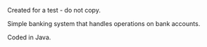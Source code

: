 Created for a test - do not copy.

Simple banking system that handles operations on bank accounts.

Coded in Java.